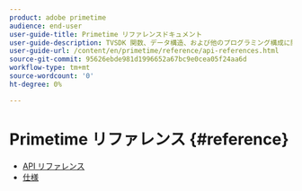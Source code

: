 ```yaml
---
product: adobe primetime
audience: end-user
user-guide-title: Primetime リファレンスドキュメント
user-guide-description: TVSDK 関数、データ構造、および他のプログラミング構成に関する詳細な情報を提供します。
user-guide-url: /content/en/primetime/reference/api-references.html
source-git-commit: 95626ebde981d1996652a67bc9e0cea05f24aa6d
workflow-type: tm+mt
source-wordcount: '0'
ht-degree: 0%

---
```



# Primetime リファレンス {#reference}

+ [API リファレンス](api-references.md)
+ [仕様](specifications.md)